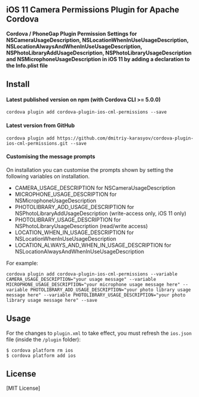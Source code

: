 ## iOS 11 Camera Permissions Plugin for Apache Cordova

**Cordova / PhoneGap Plugin Permission Settings for NSCameraUsageDescription, NSLocationWhenInUseUsageDescription, NSLocationAlwaysAndWhenInUseUsageDescription, NSPhotoLibraryAddUsageDescription, NSPhotoLibraryUsageDescription and NSMicrophoneUsageDescription in iOS 11 by adding a declaration to the Info.plist file**

## Install

#### Latest published version on npm (with Cordova CLI >= 5.0.0)

```
cordova plugin add cordova-plugin-ios-cml-permissions --save
```

#### Latest version from GitHub

```
cordova plugin add https://github.com/dmitriy-karasyov/cordova-plugin-ios-cml-permissions.git --save
```

#### Customising the message prompts

On installation you can customise the prompts shown by setting the following variables on installation.

- CAMERA_USAGE_DESCRIPTION for NSCameraUsageDescription
- MICROPHONE_USAGE_DESCRIPTION for NSMicrophoneUsageDescription
- PHOTOLIBRARY_ADD_USAGE_DESCRIPTION for NSPhotoLibraryAddUsageDescription (write-access only, iOS 11 only)
- PHOTOLIBRARY_USAGE_DESCRIPTION for NSPhotoLibraryUsageDescription (read/write access)
- LOCATION_WHEN_IN_USAGE_DESCRIPTION for NSLocationWhenInUseUsageDescription
- LOCATION_ALWAYS_AND_WHEN_IN_USAGE_DESCRIPTION for NSLocationAlwaysAndWhenInUseUsageDescription

For example:
```
cordova plugin add cordova-plugin-ios-cml-permissions --variable CAMERA_USAGE_DESCRIPTION="your usage message" --variable MICROPHONE_USAGE_DESCRIPTION="your microphone usage message here" --variable PHOTOLIBRARY_ADD_USAGE_DESCRIPTION="your photo library usage message here" --variable PHOTOLIBRARY_USAGE_DESCRIPTION="your photo library usage message here" --save
```

## Usage

For the changes to `plugin.xml` to take effect, you must refresh the `ios.json` file (inside the `/plugin` folder):
```
$ cordova platform rm ios
$ cordova platform add ios
```

## License

[MIT License]
